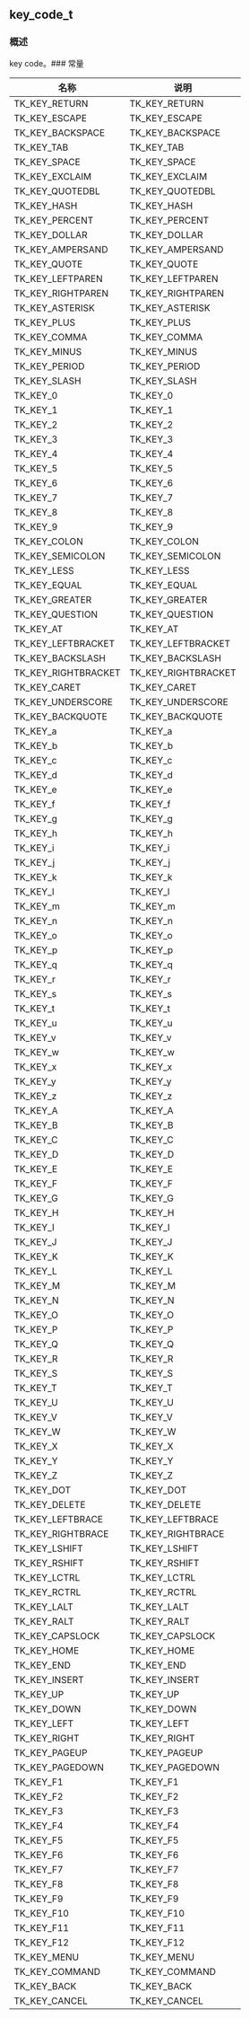 ## key\_code\_t
### 概述
key code。### 常量
<p id="key_code_t_consts">

| 名称 | 说明 | 
| -------- | ------- | 
| TK\_KEY\_RETURN | TK\_KEY\_RETURN |
| TK\_KEY\_ESCAPE | TK\_KEY\_ESCAPE |
| TK\_KEY\_BACKSPACE | TK\_KEY\_BACKSPACE |
| TK\_KEY\_TAB | TK\_KEY\_TAB |
| TK\_KEY\_SPACE | TK\_KEY\_SPACE |
| TK\_KEY\_EXCLAIM | TK\_KEY\_EXCLAIM |
| TK\_KEY\_QUOTEDBL | TK\_KEY\_QUOTEDBL |
| TK\_KEY\_HASH | TK\_KEY\_HASH |
| TK\_KEY\_PERCENT | TK\_KEY\_PERCENT |
| TK\_KEY\_DOLLAR | TK\_KEY\_DOLLAR |
| TK\_KEY\_AMPERSAND | TK\_KEY\_AMPERSAND |
| TK\_KEY\_QUOTE | TK\_KEY\_QUOTE |
| TK\_KEY\_LEFTPAREN | TK\_KEY\_LEFTPAREN |
| TK\_KEY\_RIGHTPAREN | TK\_KEY\_RIGHTPAREN |
| TK\_KEY\_ASTERISK | TK\_KEY\_ASTERISK |
| TK\_KEY\_PLUS | TK\_KEY\_PLUS |
| TK\_KEY\_COMMA | TK\_KEY\_COMMA |
| TK\_KEY\_MINUS | TK\_KEY\_MINUS |
| TK\_KEY\_PERIOD | TK\_KEY\_PERIOD |
| TK\_KEY\_SLASH | TK\_KEY\_SLASH |
| TK\_KEY\_0 | TK\_KEY\_0 |
| TK\_KEY\_1 | TK\_KEY\_1 |
| TK\_KEY\_2 | TK\_KEY\_2 |
| TK\_KEY\_3 | TK\_KEY\_3 |
| TK\_KEY\_4 | TK\_KEY\_4 |
| TK\_KEY\_5 | TK\_KEY\_5 |
| TK\_KEY\_6 | TK\_KEY\_6 |
| TK\_KEY\_7 | TK\_KEY\_7 |
| TK\_KEY\_8 | TK\_KEY\_8 |
| TK\_KEY\_9 | TK\_KEY\_9 |
| TK\_KEY\_COLON | TK\_KEY\_COLON |
| TK\_KEY\_SEMICOLON | TK\_KEY\_SEMICOLON |
| TK\_KEY\_LESS | TK\_KEY\_LESS |
| TK\_KEY\_EQUAL | TK\_KEY\_EQUAL |
| TK\_KEY\_GREATER | TK\_KEY\_GREATER |
| TK\_KEY\_QUESTION | TK\_KEY\_QUESTION |
| TK\_KEY\_AT | TK\_KEY\_AT |
| TK\_KEY\_LEFTBRACKET | TK\_KEY\_LEFTBRACKET |
| TK\_KEY\_BACKSLASH | TK\_KEY\_BACKSLASH |
| TK\_KEY\_RIGHTBRACKET | TK\_KEY\_RIGHTBRACKET |
| TK\_KEY\_CARET | TK\_KEY\_CARET |
| TK\_KEY\_UNDERSCORE | TK\_KEY\_UNDERSCORE |
| TK\_KEY\_BACKQUOTE | TK\_KEY\_BACKQUOTE |
| TK\_KEY\_a | TK\_KEY\_a |
| TK\_KEY\_b | TK\_KEY\_b |
| TK\_KEY\_c | TK\_KEY\_c |
| TK\_KEY\_d | TK\_KEY\_d |
| TK\_KEY\_e | TK\_KEY\_e |
| TK\_KEY\_f | TK\_KEY\_f |
| TK\_KEY\_g | TK\_KEY\_g |
| TK\_KEY\_h | TK\_KEY\_h |
| TK\_KEY\_i | TK\_KEY\_i |
| TK\_KEY\_j | TK\_KEY\_j |
| TK\_KEY\_k | TK\_KEY\_k |
| TK\_KEY\_l | TK\_KEY\_l |
| TK\_KEY\_m | TK\_KEY\_m |
| TK\_KEY\_n | TK\_KEY\_n |
| TK\_KEY\_o | TK\_KEY\_o |
| TK\_KEY\_p | TK\_KEY\_p |
| TK\_KEY\_q | TK\_KEY\_q |
| TK\_KEY\_r | TK\_KEY\_r |
| TK\_KEY\_s | TK\_KEY\_s |
| TK\_KEY\_t | TK\_KEY\_t |
| TK\_KEY\_u | TK\_KEY\_u |
| TK\_KEY\_v | TK\_KEY\_v |
| TK\_KEY\_w | TK\_KEY\_w |
| TK\_KEY\_x | TK\_KEY\_x |
| TK\_KEY\_y | TK\_KEY\_y |
| TK\_KEY\_z | TK\_KEY\_z |
| TK\_KEY\_A | TK\_KEY\_A |
| TK\_KEY\_B | TK\_KEY\_B |
| TK\_KEY\_C | TK\_KEY\_C |
| TK\_KEY\_D | TK\_KEY\_D |
| TK\_KEY\_E | TK\_KEY\_E |
| TK\_KEY\_F | TK\_KEY\_F |
| TK\_KEY\_G | TK\_KEY\_G |
| TK\_KEY\_H | TK\_KEY\_H |
| TK\_KEY\_I | TK\_KEY\_I |
| TK\_KEY\_J | TK\_KEY\_J |
| TK\_KEY\_K | TK\_KEY\_K |
| TK\_KEY\_L | TK\_KEY\_L |
| TK\_KEY\_M | TK\_KEY\_M |
| TK\_KEY\_N | TK\_KEY\_N |
| TK\_KEY\_O | TK\_KEY\_O |
| TK\_KEY\_P | TK\_KEY\_P |
| TK\_KEY\_Q | TK\_KEY\_Q |
| TK\_KEY\_R | TK\_KEY\_R |
| TK\_KEY\_S | TK\_KEY\_S |
| TK\_KEY\_T | TK\_KEY\_T |
| TK\_KEY\_U | TK\_KEY\_U |
| TK\_KEY\_V | TK\_KEY\_V |
| TK\_KEY\_W | TK\_KEY\_W |
| TK\_KEY\_X | TK\_KEY\_X |
| TK\_KEY\_Y | TK\_KEY\_Y |
| TK\_KEY\_Z | TK\_KEY\_Z |
| TK\_KEY\_DOT | TK\_KEY\_DOT |
| TK\_KEY\_DELETE | TK\_KEY\_DELETE |
| TK\_KEY\_LEFTBRACE | TK\_KEY\_LEFTBRACE |
| TK\_KEY\_RIGHTBRACE | TK\_KEY\_RIGHTBRACE |
| TK\_KEY\_LSHIFT | TK\_KEY\_LSHIFT |
| TK\_KEY\_RSHIFT | TK\_KEY\_RSHIFT |
| TK\_KEY\_LCTRL | TK\_KEY\_LCTRL |
| TK\_KEY\_RCTRL | TK\_KEY\_RCTRL |
| TK\_KEY\_LALT | TK\_KEY\_LALT |
| TK\_KEY\_RALT | TK\_KEY\_RALT |
| TK\_KEY\_CAPSLOCK | TK\_KEY\_CAPSLOCK |
| TK\_KEY\_HOME | TK\_KEY\_HOME |
| TK\_KEY\_END | TK\_KEY\_END |
| TK\_KEY\_INSERT | TK\_KEY\_INSERT |
| TK\_KEY\_UP | TK\_KEY\_UP |
| TK\_KEY\_DOWN | TK\_KEY\_DOWN |
| TK\_KEY\_LEFT | TK\_KEY\_LEFT |
| TK\_KEY\_RIGHT | TK\_KEY\_RIGHT |
| TK\_KEY\_PAGEUP | TK\_KEY\_PAGEUP |
| TK\_KEY\_PAGEDOWN | TK\_KEY\_PAGEDOWN |
| TK\_KEY\_F1 | TK\_KEY\_F1 |
| TK\_KEY\_F2 | TK\_KEY\_F2 |
| TK\_KEY\_F3 | TK\_KEY\_F3 |
| TK\_KEY\_F4 | TK\_KEY\_F4 |
| TK\_KEY\_F5 | TK\_KEY\_F5 |
| TK\_KEY\_F6 | TK\_KEY\_F6 |
| TK\_KEY\_F7 | TK\_KEY\_F7 |
| TK\_KEY\_F8 | TK\_KEY\_F8 |
| TK\_KEY\_F9 | TK\_KEY\_F9 |
| TK\_KEY\_F10 | TK\_KEY\_F10 |
| TK\_KEY\_F11 | TK\_KEY\_F11 |
| TK\_KEY\_F12 | TK\_KEY\_F12 |
| TK\_KEY\_MENU | TK\_KEY\_MENU |
| TK\_KEY\_COMMAND | TK\_KEY\_COMMAND |
| TK\_KEY\_BACK | TK\_KEY\_BACK |
| TK\_KEY\_CANCEL | TK\_KEY\_CANCEL |
